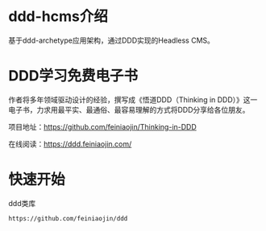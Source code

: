 # ddd-hcms介绍

基于ddd-archetype应用架构，通过DDD实现的Headless CMS。
  
# DDD学习免费电子书

作者将多年领域驱动设计的经验，撰写成《悟道DDD（Thinking in DDD）》这一电子书，力求用最平实、最通俗、最容易理解的方式将DDD分享给各位朋友。

项目地址：https://github.com/feiniaojin/Thinking-in-DDD 

在线阅读：https://ddd.feiniaojin.com/

# 快速开始

ddd类库

```text
https://github.com/feiniaojin/ddd
```


